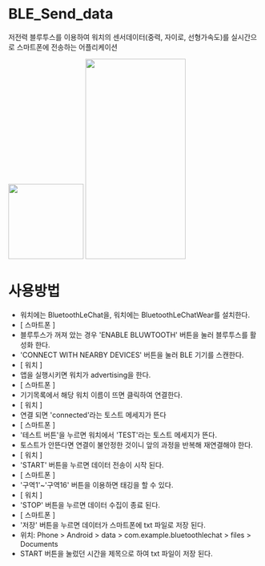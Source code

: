 # BLE_Send_data
 저전력 블루투스를 이용하여 워치의 센서데이터(중력, 자이로, 선형가속도)를 실시간으로 스마트폰에 전송하는 어플리케이션
 
<img src="https://user-images.githubusercontent.com/72744190/152900083-30c372e9-0b20-4219-9ce1-342bb1e625fc.png"  width="150" height="150">

<img src="https://user-images.githubusercontent.com/72744190/152900070-28243c3d-5e9f-4d1d-9e0f-e9a0965cdc03.jpg"  width="200" height="400">

# 사용방법
- 워치에는 BluetoothLeChat을, 워치에는 BluetoothLeChatWear를 설치한다.
- [ 스마트폰 ]
- 블루투스가 꺼져 았는 경우 'ENABLE BLUWTOOTH' 버튼을 눌러 블루투스를 활성화 한다.
- 'CONNECT WITH NEARBY DEVICES' 버튼을 눌러 BLE 기기를 스캔한다.
- [ 워치 ]
- 앱을 실행시키면 워치가 advertising을 한다.
- [ 스마트폰 ]
- 기기목록에서 해당 워치 이름이 뜨면 클릭하여 연결한다.
- [ 워치 ]
- 연결 되면 'connected'라는 토스트 메세지가 뜬다
- [ 스마트폰 ]
- '테스트 버튼'을 누르면 워치에서 'TEST'라는 토스트 메세지가 뜬다. 
- 토스트가 안뜬다면 연결이 불안정한 것이니 앞의 과정을 반복해 재연결해야 한다. 
- [ 워치 ]
- 'START' 버튼을 누르면 데이터 전송이 시작 된다. 
- [ 스마트폰 ]
- '구역1'~'구역16' 버튼을 이용하면 태깅을 할 수 있다. 
- [ 워치 ]
- 'STOP' 버튼을 누르면 데이터 수집이 종료 된다.
- [ 스마트폰 ]
- '저장' 버튼을 누르면 데이터가 스마트폰에 txt 파일로 저장 된다. 
- 위치: Phone > Android > data > com.example.bluetoothlechat > files > Documents
- START 버튼을 눌렀던 시간을 제목으로 하여 txt 파일이 저장 된다.
